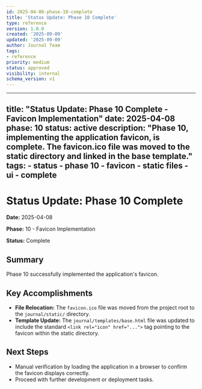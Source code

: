 ```yaml
---
id: 2025-04-08-phase-10-complete
title: 'Status Update: Phase 10 Complete'
type: reference
version: 1.0.0
created: '2025-09-09'
updated: '2025-09-09'
author: Journal Team
tags:
- reference
priority: medium
status: approved
visibility: internal
schema_version: v1
---
```


***

title: "Status Update: Phase 10 Complete - Favicon Implementation"
date: 2025-04-08
phase: 10
status: active
description: "Phase 10, implementing the application favicon, is complete. The favicon.ico file was moved to the static directory and linked in the base template."
tags:
\- status
\- phase 10
\- favicon
\- static files
\- ui
\- complete
-----------

# Status Update: Phase 10 Complete

**Date:** 2025-04-08

**Phase:** 10 - Favicon Implementation

**Status:** Complete

## Summary

Phase 10 successfully implemented the application's favicon.

## Key Accomplishments

- **File Relocation:** The `favicon.ico` file was moved from the project root to the `journal/static/` directory.
- **Template Update:** The `journal/templates/base.html` file was updated to include the standard `<link rel="icon" href="...">` tag pointing to the favicon within the static directory.

## Next Steps

- Manual verification by loading the application in a browser to confirm the favicon displays correctly.
- Proceed with further development or deployment tasks.
